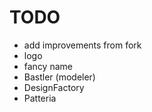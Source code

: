 # TODO
* add improvements from fork
* logo
* fancy name
 * Bastler (modeler)
 * DesignFactory
 * Patteria

